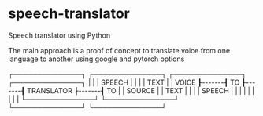# speech-translator
Speech translator using Python

The main approach is a proof of concept to translate 
voice from one language to another using google and pytorch options

┌──────────────┐       ┌──────────────┐       ┌──────────────┐       ┌──────────────┐
|              |       |   SPEECH     |       |              |       |    TEXT      |
|    VOICE     ┠-------┨     TO       ┠-------┨  TRANSLATOR  ┠-------┨     TO       |
|    SOURCE    |       |    TEXT      |       |              |       |    SPEECH    |
|              |       |              |       |              |       |              |
└──────────────┘       └──────────────┘       └──────────────┘       └──────────────┘

